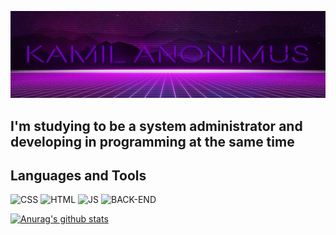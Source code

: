 [![Header](https://github.com/KamilAnonimus/KamilAnonimus/blob/main/assets/6.png)](#)

## I'm studying to be a system administrator and developing in programming at the same time

## Languages and Tools
![CSS](https://img.shields.io/badge/-CSS-4B0082?style=for-the-badge&logo=C)
![HTML](https://img.shields.io/badge/-HTML-4B0082?style=for-the-badge&logo=.NET)
![JS](https://img.shields.io/badge/-JavaScript-4B0082?style=for-the-badge&logo=javascript)
![BACK-END](https://img.shields.io/badge/-BACKEND-4B0082?style=for-the-badge&logo=flutter)

[![Anurag's github stats](https://github-readme-stats.vercel.app/api?theme=radical&username=kamilanonimus&show_icons=true)](https://github.com/anuraghzra/github-readme-stats)